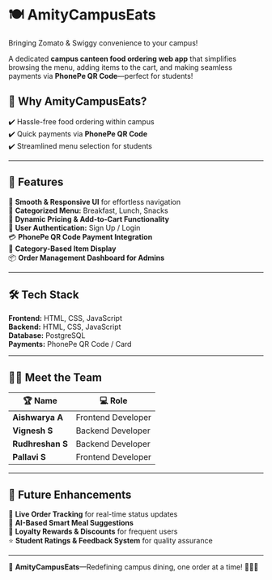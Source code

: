 # 🍽️ AmityCampusEats  

Bringing Zomato & Swiggy convenience to your campus!

A dedicated **campus canteen food ordering web app** that simplifies browsing the menu, adding items to the cart, and making seamless payments via **PhonePe QR Code**—perfect for students!  

## 🎯 Why AmityCampusEats?  
✔️ Hassle-free food ordering within campus  
✔️ Quick payments via **PhonePe QR Code**  
✔️ Streamlined menu selection for students  

---

## 🚀 Features  
📱 **Smooth & Responsive UI** for effortless navigation  
🍛 **Categorized Menu:** Breakfast, Lunch, Snacks  
🛒 **Dynamic Pricing & Add-to-Cart Functionality**  
🔐 **User Authentication:** Sign Up / Login  
💳 **PhonePe QR Code Payment Integration**  
📂 **Category-Based Item Display**  
📦 **Order Management Dashboard for Admins**  

---

## 🛠️ Tech Stack  
**Frontend:** HTML, CSS, JavaScript  
**Backend:** HTML, CSS, JavaScript  
**Database:** PostgreSQL  
**Payments:** PhonePe QR Code / Card  

---

## 👨‍💻 Meet the Team  

| 🏆 Name       | 💻 Role             |  
|--------------|--------------------|  
| **Aishwarya A** | Frontend Developer |  
| **Vignesh S** | Backend Developer |  
| **Rudhreshan S** | Backend Developer |   
| **Pallavi S** | Frontend Developer |  

---

## 🔮 Future Enhancements  
🚀 **Live Order Tracking** for real-time status updates  
🤖 **AI-Based Smart Meal Suggestions**  
🎁 **Loyalty Rewards & Discounts** for frequent users  
⭐ **Student Ratings & Feedback System** for quality assurance  

---

📌 **AmityCampusEats**—Redefining campus dining, one order at a time! 🍕🥗🍔  
